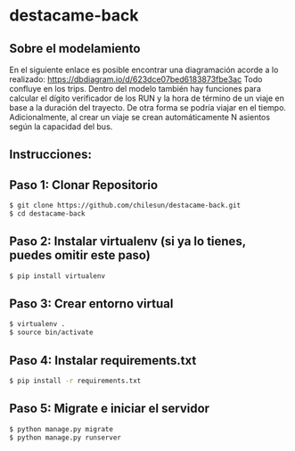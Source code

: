 # destacame-back

## Sobre el modelamiento
En el siguiente enlace es posible encontrar una diagramación acorde a lo realizado:
https://dbdiagram.io/d/623dce07bed6183873fbe3ac
Todo confluye en los trips. Dentro del modelo también hay funciones para calcular el 
dígito verificador de los RUN y la hora de término de un viaje en base a la duración
del trayecto. De otra forma se podría viajar en el tiempo. 
Adicionalmente, al crear un viaje se crean automáticamente N asientos según la capacidad
del bus.  


## Instrucciones:
## Paso 1: Clonar Repositorio

```bash
$ git clone https://github.com/chilesun/destacame-back.git
$ cd destacame-back
```

## Paso 2: Instalar virtualenv (si ya lo tienes, puedes omitir este paso)

```bash
$ pip install virtualenv
```

## Paso 3: Crear entorno virtual

```bash
$ virtualenv .
$ source bin/activate
```

## Paso 4: Instalar requirements.txt

```bash
$ pip install -r requirements.txt
```

## Paso 5: Migrate e iniciar el servidor

```bash
$ python manage.py migrate
$ python manage.py runserver
```